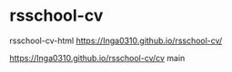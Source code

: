 # rsschool-cv

rsschool-cv-html
https://Inga0310.github.io/rsschool-cv/

https://Inga0310.github.io/rsschool-cv/cv
 main
